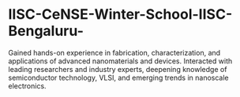 # IISC-CeNSE-Winter-School-IISC-Bengaluru-
Gained hands-on experience in fabrication, characterization, and applications of advanced nanomaterials and devices. Interacted with leading researchers and industry experts, deepening knowledge of semiconductor technology, VLSI, and emerging trends in nanoscale electronics.
